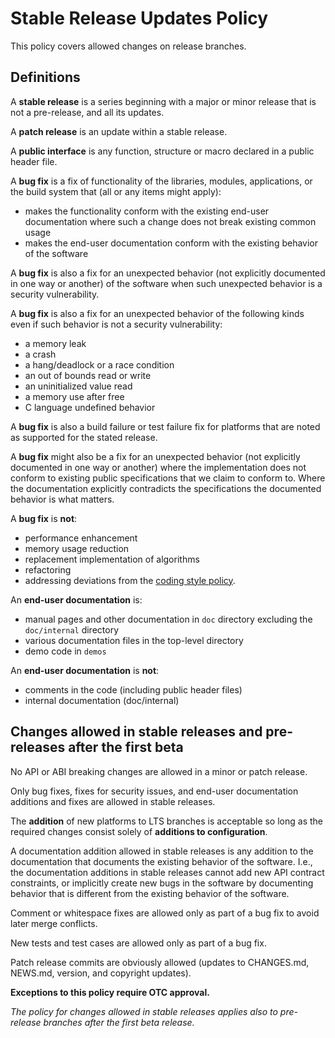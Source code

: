 # Stable Release Updates Policy

This policy covers allowed changes on release branches.

## Definitions

A **stable release** is a series beginning with a major or minor release that
is not a pre-release, and all its updates.

A **patch release** is an update within a stable release.

A **public interface** is any function, structure or macro declared in a public
header file.

A **bug fix** is a fix of functionality of the libraries, modules,
applications, or the build system that (all or any items might apply):

- makes the functionality conform with the existing end-user documentation
  where such a change does not break existing common usage
- makes the end-user documentation conform with the existing behavior of the
  software

A **bug fix** is also a fix for an unexpected behavior (not explicitly
documented in one way or another) of the software when such unexpected behavior
is a security vulnerability.

A **bug fix** is also a fix for an unexpected behavior of the following kinds
even if such behavior is not a security vulnerability:

- a memory leak
- a crash
- a hang/deadlock or a race condition
- an out of bounds read or write
- an uninitialized value read
- a memory use after free
- C language undefined behavior

A **bug fix** is also a build failure or test failure fix for platforms that
are noted as supported for the stated release.

A **bug fix** might also be a fix for an unexpected behavior (not explicitly
documented in one way or another) where the implementation does not conform to
existing public specifications that we claim to conform to. Where the
documentation explicitly contradicts the specifications the documented behavior
is what matters.

A **bug fix** is **not**:

- performance enhancement
- memory usage reduction
- replacement implementation of algorithms
- refactoring
- addressing deviations from the [coding style policy].

[coding style policy]: /policies/technical/coding-style/

An **end-user documentation** is:

- manual pages and other documentation in `doc` directory excluding the
  `doc/internal` directory
- various documentation files in the top-level directory
- demo code in `demos`

An **end-user documentation** is **not**:

- comments in the code (including public header files)
- internal documentation (doc/internal)

## Changes allowed in stable releases and pre-releases after the first beta

No API or ABI breaking changes are allowed in a minor or patch release.

Only bug fixes, fixes for security issues, and end-user documentation
additions and fixes are allowed in stable releases.

The **addition** of new platforms to LTS branches is acceptable so long as the
required changes consist solely of **additions to configuration**.

A documentation addition allowed in stable releases is any addition to the
documentation that documents the existing behavior of the software. I.e., the
documentation additions in stable releases cannot add new API contract
constraints, or implicitly create new bugs in the software by documenting
behavior that is different from the existing behavior of the software.

Comment or whitespace fixes are allowed only as part of a bug fix to avoid
later merge conflicts.

New tests and test cases are allowed only as part of a bug fix.

Patch release commits are obviously allowed (updates to CHANGES.md, NEWS.md,
version, and copyright updates).

**Exceptions to this policy require OTC approval.**

*The policy for changes allowed in stable releases applies also to
pre-release branches after the first beta release.*
